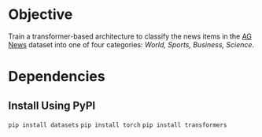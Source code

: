 # Objective

Train a transformer-based architecture to classify the news items in the [AG News](https://huggingface.co/datasets/ag_news) dataset into one of four categories: _World, Sports, Business, Science_. 

# Dependencies

## Install Using PyPI

`pip install datasets`
`pip install torch`
`pip install transformers`
